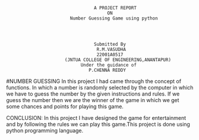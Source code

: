                                      A PROJECT REPORT
                                          ON
                            Number Guessing Game using python




                                     Submitted By
                                      R.M.VASUDHA
                                      22001A0517
                          (JNTUA COLLEGE OF ENGINEERING,ANANTAPUR)
                                Under the guidance of
                                   P.CHENNA REDDY
#NUMBER GUESSING
In this project I had came through the concept of functions. In which a number is randomly selected by the computer in which we have to guess the number by the given instructions and rules. If we guess the number then we are the winner of the game in which we get some chances and points for playing this game.

CONCLUSION:
     In this project I have designed the game for entertainment and by following the rules we can play this game.This project is done using python programming language.

